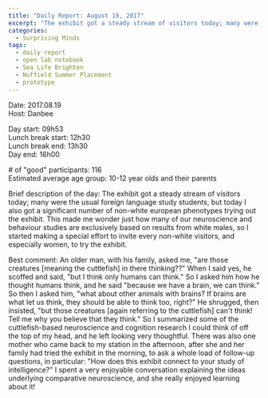 ```yaml
---
title: "Daily Report: August 19, 2017"
excerpt: "The exhibit got a steady stream of visitors today; many were the usual foreign language study students, but today I also got a significant number of non-white european phenotypes trying out the exhibit."
categories:
  - Surprising Minds
tags:
  - daily report
  - open lab notebook
  - Sea Life Brighton
  - Nuffield Summer Placement
  - prototype
---
```


Date: 2017.08.19   
Host: Danbee  

Day start: 09h53   
Lunch break start: 12h30    
Lunch break end: 13h30  
Day end: 16h00  

\# of "good" participants: 116  
Estimated average age group: 10-12 year olds and their parents

Brief description of the day: The exhibit got a steady stream of visitors today; many were the usual foreign language study students, but today I also got a significant number of non-white european phenotypes trying out the exhibit. This made me wonder just how many of our neuroscience and behaviour studies are exclusively based on results from white males, so I started making a special effort to invite every non-white visitors, and especially women, to try the exhibit. 

Best comment: An older man, with his family, asked me, "are those creatures [meaning the cuttlefish] in there thinking??" When I said yes, he scoffed and said, "but I think only humans can think." So I asked him how he thought humans think, and he said "because we have a brain, we can think." So then I asked him, "what about other animals with brains? If brains are what let us think, they should be able to think too, right?" He shrugged, then insisted, "but those creatures [again referring to the cuttlefish] can't think! Tell me why you believe that they think." So I summarized some of the cuttlefish-based neuroscience and cognition research I could think of off the top of my head, and he left looking very thoughtful. There was also one mother who came back to my station in the afternoon, after she and her family had tried the exhibit in the morning, to ask a whole load of follow-up questions, in particular: "How does this exhibit connect to your study of intelligence?" I spent a very enjoyable conversation explaining the ideas underlying comparative neuroscience, and she really enjoyed learning about it!
